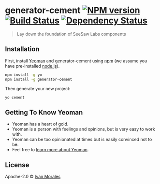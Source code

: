 # generator-cement [![NPM version][npm-image]][npm-url] [![Build Status][travis-image]][travis-url] [![Dependency Status][daviddm-image]][daviddm-url]
> Lay down the foundation of SeeSaw Labs components

## Installation

First, install [Yeoman](http://yeoman.io) and generator-cement using [npm](https://www.npmjs.com/) (we assume you have pre-installed [node.js](https://nodejs.org/)).

```bash
npm install -g yo
npm install -g generator-cement
```

Then generate your new project:

```bash
yo cement
```

## Getting To Know Yeoman

 * Yeoman has a heart of gold.
 * Yeoman is a person with feelings and opinions, but is very easy to work with.
 * Yeoman can be too opinionated at times but is easily convinced not to be.
 * Feel free to [learn more about Yeoman](http://yeoman.io/).

## License

Apache-2.0 © [Ivan Morales](https://seesawlabs.com)


[npm-image]: https://badge.fury.io/js/generator-cement.svg
[npm-url]: https://npmjs.org/package/generator-cement
[travis-image]: https://travis-ci.org/seesawlabs/generator-cement.svg?branch=master
[travis-url]: https://travis-ci.org/seesawlabs/generator-cement
[daviddm-image]: https://david-dm.org/seesawlabs/generator-cement.svg?theme=shields.io
[daviddm-url]: https://david-dm.org/seesawlabs/generator-cement
